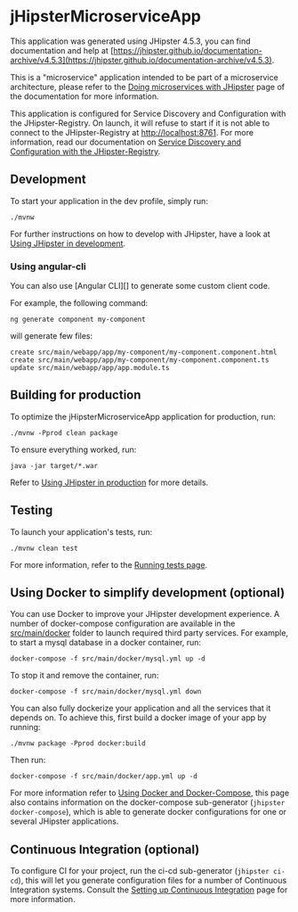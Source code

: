 # jHipsterMicroserviceApp
This application was generated using JHipster 4.5.3, you can find documentation and help at [https://jhipster.github.io/documentation-archive/v4.5.3](https://jhipster.github.io/documentation-archive/v4.5.3).

This is a "microservice" application intended to be part of a microservice architecture, please refer to the [Doing microservices with JHipster][] page of the documentation for more information.

This application is configured for Service Discovery and Configuration with the JHipster-Registry. On launch, it will refuse to start if it is not able to connect to the JHipster-Registry at [http://localhost:8761](http://localhost:8761). For more information, read our documentation on [Service Discovery and Configuration with the JHipster-Registry][].

## Development

To start your application in the dev profile, simply run:

    ./mvnw


For further instructions on how to develop with JHipster, have a look at [Using JHipster in development][].

### Using angular-cli

You can also use [Angular CLI][] to generate some custom client code.

For example, the following command:

    ng generate component my-component

will generate few files:

    create src/main/webapp/app/my-component/my-component.component.html
    create src/main/webapp/app/my-component/my-component.component.ts
    update src/main/webapp/app/app.module.ts

## Building for production

To optimize the jHipsterMicroserviceApp application for production, run:

    ./mvnw -Pprod clean package

To ensure everything worked, run:

    java -jar target/*.war


Refer to [Using JHipster in production][] for more details.

## Testing

To launch your application's tests, run:

    ./mvnw clean test

For more information, refer to the [Running tests page][].

## Using Docker to simplify development (optional)

You can use Docker to improve your JHipster development experience. A number of docker-compose configuration are available in the [src/main/docker](src/main/docker) folder to launch required third party services.
For example, to start a mysql database in a docker container, run:

    docker-compose -f src/main/docker/mysql.yml up -d

To stop it and remove the container, run:

    docker-compose -f src/main/docker/mysql.yml down

You can also fully dockerize your application and all the services that it depends on.
To achieve this, first build a docker image of your app by running:

    ./mvnw package -Pprod docker:build

Then run:

    docker-compose -f src/main/docker/app.yml up -d

For more information refer to [Using Docker and Docker-Compose][], this page also contains information on the docker-compose sub-generator (`jhipster docker-compose`), which is able to generate docker configurations for one or several JHipster applications.

## Continuous Integration (optional)

To configure CI for your project, run the ci-cd sub-generator (`jhipster ci-cd`), this will let you generate configuration files for a number of Continuous Integration systems. Consult the [Setting up Continuous Integration][] page for more information.

[JHipster Homepage and latest documentation]: https://jhipster.github.io
[JHipster 4.5.3 archive]: https://jhipster.github.io/documentation-archive/v4.5.3
[Doing microservices with JHipster]: https://jhipster.github.io/documentation-archive/v4.5.3/microservices-architecture/
[Using JHipster in development]: https://jhipster.github.io/documentation-archive/v4.5.3/development/
[Service Discovery and Configuration with the JHipster-Registry]: https://jhipster.github.io/documentation-archive/v4.5.3/microservices-architecture/#jhipster-registry
[Using Docker and Docker-Compose]: https://jhipster.github.io/documentation-archive/v4.5.3/docker-compose
[Using JHipster in production]: https://jhipster.github.io/documentation-archive/v4.5.3/production/
[Running tests page]: https://jhipster.github.io/documentation-archive/v4.5.3/running-tests/
[Setting up Continuous Integration]: https://jhipster.github.io/documentation-archive/v4.5.3/setting-up-ci/


